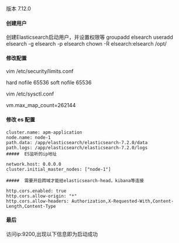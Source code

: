 版本 7.12.0

#### 创建用户
创建Elasticsearch启动用户，并设置权限等
groupadd elsearch
useradd elsearch -g elsearch -p elsearch
chown -R elsearch:elsearch /opt/

#### 修改配置
vim /etc/security/limits.conf

hard    nofile           65536
soft    nofile           65536

vim /etc/sysctl.conf

vm.max_map_count=262144

#### 修改 es 配置
```
cluster.name: apm-application
node.name: node-1
path.data: /app/elasticsearch/elasticsearch-7.2.0/data
path.logs: /app/elasticsearch/elasticsearch-7.2.0/logs
#####  ES监听的ip地址

network.host: 0.0.0.0
cluster.initial_master_nodes: ["node-1"]

#####  需要开启跨域才能给elasticsearch-head，kibana等连接

http.cors.enabled: true
http.cors.allow-origin: "*"
http.cors.allow-headers: Authorization,X-Requested-With,Content-Length,Content-Type
```


#### 最后
访问ip:9200,出现以下信息即为启动成功